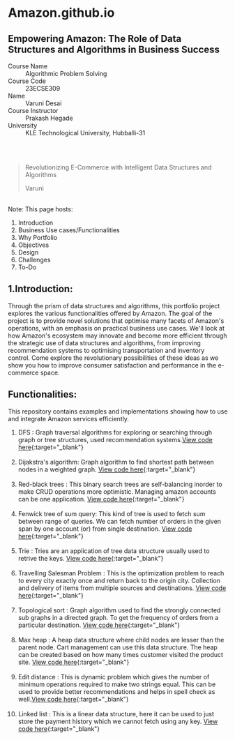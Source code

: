 # Amazon.github.io
## Empowering Amazon: The Role of Data Structures and Algorithms in Business Success
<dl>
<dt>Course Name</dt>
<dd>Algorithmic Problem Solving</dd>
<dt>Course Code</dt>
<dd>23ECSE309</dd>
<dt>Name</dt>
<dd>Varuni Desai </dd>
<dt>Course Instructor</dt>
<dd>Prakash Hegade</dd>
<dt>University</dt>
<dd>KLE Technological University, Hubballi-31</dd>
</dl>

<br><br>
> Revolutionizing E-Commerce with Intelligent Data Structures and Algorithms
>
> Varuni

<br>
Note:
This page hosts:

1. Introduction
2. Business Use cases/Functionalities
3. Why Portfolio
4. Objectives
5. Design
6. Challenges
7. To-Do
## 1.Introduction:
Through the prism of data structures and algorithms, this portfolio project explores the various functionalities offered by Amazon. The goal of the project is to provide novel solutions that optimise many facets of Amazon's operations, with an emphasis on practical business use cases. We'll look at how Amazon's ecosystem may innovate and become more efficient through the strategic use of data structures and algorithms, from improving recommendation systems to optimising transportation and inventory control. Come explore the revolutionary possibilities of these ideas as we show you how to improve consumer satisfaction and performance in the e-commerce space.

## Functionalities:
This repository contains examples and implementations showing how to use and integrate Amazon services efficiently.

1. DFS : Graph traversal algorithms for exploring or searching through graph or tree structures, used recommendation systems.[View code here](){:target="_blank"}<br><br>
2. Dijakstra's algorithm: Graph algorithm to find shortest path between nodes in a weighted graph. [View code here](){:target="_blank"}<br><br>
3. Red-black trees : This binary search trees are self-balancing inorder to make CRUD operations more optimistic. Managing amazon accounts can be one application. [View code here](){:target="_blank"}<br><br>
4. Fenwick tree of sum query: This kind of tree is used to fetch sum between range of queries. We can fetch number of orders in the given span by one account (or) from single destination. [View code here](){:target="_blank"}<br><br>
5. Trie : Tries are an application of tree data structure usually used to retrive the keys. [View code here](){:target="_blank"}<br><br>
6. Travelling Salesman Problem : This is the optimization problem to reach to every city exactly once and return back to the origin city. Collection and delivery of items from multiple sources and destinations. [View code here](){:target="_blank"}<br><br>
7. Topological sort : Graph algorithm used to find the strongly connected sub graphs in a directed graph. To get the frequency of orders from a particular destination. [View code here](){:target="_blank"}<br><br>
8. Max heap : A heap data structure where child nodes are lesser than the parent node. Cart management can use this data structure. The heap can be created based on how many times customer visited the product site. [View code here](){:target="_blank"}<br><br>
9. Edit distance : This is dynamic problem which gives the number of minimum operations required to make two strings equal. This can be used to provide better recommendations and helps in spell check as well.[View code here](){:target="_blank"}<br><br>
10. Linked list : This is a linear data structure, here it can be used to just store the payment history which we cannot fetch using any key. [View code here](){:target="_blank"}<br><br>
